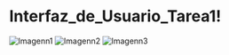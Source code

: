 # Interfaz_de_Usuario_Tarea1!
![Imagenn1](https://github.com/wacostam/Interfaz_de_Usuario_Tarea1/assets/127812370/89f7439d-8412-43c2-bb82-4eafc76645d5)
![Imagenn2](https://github.com/wacostam/Interfaz_de_Usuario_Tarea1/assets/127812370/2cc436ed-4a43-462e-8bc0-ceb0b2dfeb35)
![Imagenn3](https://github.com/wacostam/Interfaz_de_Usuario_Tarea1/assets/127812370/90bdffdc-8ca0-4c78-96a0-009287fcaec2)
